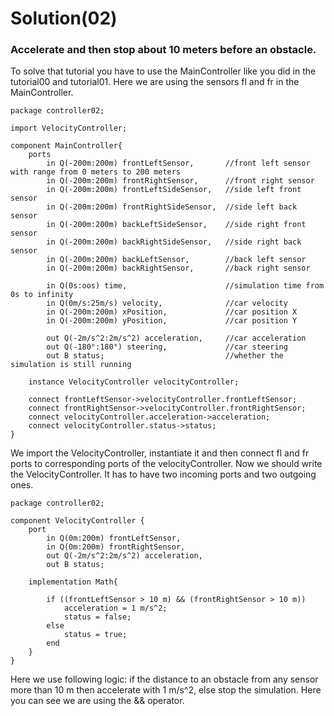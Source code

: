 # Solution(02)

### Accelerate and then stop about 10 meters before an obstacle.

To solve that tutorial you have to use the MainController like you did in the tutorial00 and tutorial01. Here we are using the sensors fl and fr in the MainController.

```
package controller02;

import VelocityController;

component MainController{
    ports
        in Q(-200m:200m) frontLeftSensor,       //front left sensor with range from 0 meters to 200 meters
        in Q(-200m:200m) frontRightSensor,      //front right sensor
        in Q(-200m:200m) frontLeftSideSensor,   //side left front sensor
        in Q(-200m:200m) frontRightSideSensor,  //side left back sensor
        in Q(-200m:200m) backLeftSideSensor,    //side right front sensor
        in Q(-200m:200m) backRightSideSensor,   //side right back sensor
        in Q(-200m:200m) backLeftSensor,        //back left sensor
        in Q(-200m:200m) backRightSensor,       //back right sensor

        in Q(0s:oos) time,                      //simulation time from 0s to infinity
        in Q(0m/s:25m/s) velocity,              //car velocity
        in Q(-200m:200m) xPosition,             //car position X
        in Q(-200m:200m) yPosition,             //car position Y

        out Q(-2m/s^2:2m/s^2) acceleration,     //car acceleration 
        out Q(-180°:180°) steering,             //car steering
        out B status;                           //whether the simulation is still running

    instance VelocityController velocityController;

    connect frontLeftSensor->velocityController.frontLeftSensor;
    connect frontRightSensor->velocityController.frontRightSensor;
    connect velocityController.acceleration->acceleration;
    connect velocityController.status->status;
}
```
We import the VelocityController, instantiate it and then connect fl and fr ports to corresponding ports of the velocityController.
Now we should write the VelocityController. It has to have two incoming ports and two outgoing ones.

```
package controller02;

component VelocityController {
	port
		in Q(0m:200m) frontLeftSensor,
		in Q(0m:200m) frontRightSensor,
		out Q(-2m/s^2:2m/s^2) acceleration,
		out B status;

	implementation Math{
		
		if ((frontLeftSensor > 10 m) && (frontRightSensor > 10 m))
    	    acceleration = 1 m/s^2;
            status = false;
    	else
    		status = true;
        end
	}
}
```

Here we use following logic: if the distance to an obstacle from any sensor more than 10 m then accelerate with 1 m/s^2, else stop the simulation. Here you can see we are using the && operator.